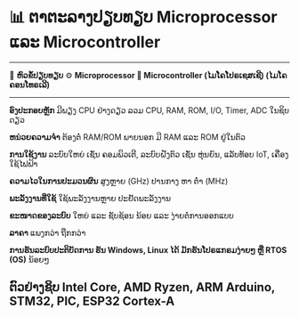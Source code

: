 # 📊 ຕາຕະລາງປຽບທຽບ Microprocessor ແລະ Microcontroller

  ---------------------------------------------------------------------------------
  🧩 **ຫົວຂໍ້ປຽບທຽບ**       ⚙️ **Microprocessor         🔧 **Microcontroller
                            (ໄມໂຄໂປຣເຊສເຊີ)**           (ໄມໂຄຄອນໂທຣເລີ)**
  ------------------------- --------------------------- ---------------------------
  **ອົງປະກອບຫຼັກ**          ມີພຽງ CPU ຢ່າງດຽວ           ລວມ CPU, RAM, ROM, I/O,
                                                        Timer, ADC ໃນຊິບດຽວ

  **ຫນ່ວຍຄວາມຈຳ**           ຕ້ອງຕໍ່ RAM/ROM ພາຍນອກ      ມີ RAM ແລະ ROM ຢູ່ໃນຕົວ

  **ການໃຊ້ງານ**             ລະບົບໃຫຍ່ ເຊັ່ນ ຄອມພິວເຕີ,  ລະບົບຝັງຕົວ ເຊັ່ນ ຫຸ່ນຍົນ,
                            ແລັບທັອບ                    IoT, ເຄື່ອງໃຊ້ໄຟຟ້າ

  **ຄວາມໄວໃນການປະມວນຜົນ**   ສູງຫຼາຍ (GHz)               ປານກາງ ຫາ ຕໍ່ຳ (MHz)

  **ພະລັງງານທີ່ໃຊ້**        ໃຊ້ພະລັງງານຫຼາຍ             ປະຢັດພະລັງງານ

  **ຂະໜາດຂອງລະບົບ**         ໃຫຍ່ ແລະ ຊັບຊ້ອນ            ນ້ອຍ ແລະ ງ່າຍຕໍ່ການອອກແບບ

  **ລາຄາ**                  ແພງກວ່າ                     ຖືກກວ່າ

  **ການຮັນລະບົບປະຕິບັດການ   ຮັນ Windows, Linux ໄດ້      ມັກຮັນໂປຣແກຣມງ່າຍໆ ຫຼື RTOS
  (OS)**                                                ນ້ອຍໆ

  **ຕົວຢ່າງຊິບ**            Intel Core, AMD Ryzen, ARM  Arduino, STM32, PIC, ESP32
                            Cortex-A                    
  ---------------------------------------------------------------------------------
